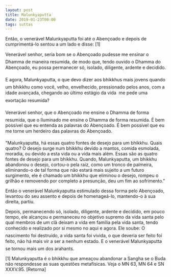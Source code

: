 ```yaml
---
layout: post
title: Malunkyaputta
date: 2019-01-23T00:00
tags: suttas
---
```

Então, o venerável Malunkyaputta foi até o Abençoado e depois de cumprimentá-lo sentou a um lado e disse: [1]

Venerável senhor, seria bom se o Abençoado pudesse me ensinar o Dhamma de maneira resumida, de modo que, tendo ouvido o Dhamma do Abençoado, eu possa permanecer só, isolado, diligente, ardente e decidido.

E agora, Malunkyaputta, o que devo dizer aos bhikkhus mais jovens quando um bhikkhu como você, velho, envelhecido, pressionado pelos anos, com a idade avançada, chegando ao último estágio da vida  me pede uma exortação resumida?

Venerável senhor, que o Abençoado me ensine o Dhamma de forma resumida, que o Iluminado me ensine o Dhamma de forma resumida. É bem possível que eu entenda as palavras do Abençoado. É bem possível que eu me torne um herdeiro das palavras do Abençoado.

"Malunkyaputta, há essas quatro fontes de desejo para um bhikkhu. Quais quatro? O desejo surge num bhikkhu devido a mantos, comida esmolada, moradia, ou devido a esta vida ou a vida mais além. Essas são as quatro fontes de desejo para um bhikkhu. Quando, Malunkyaputta, um bhikkhu abandonou o desejo, cortou-o pela raiz, como um tronco de palmeira, eliminando-o de tal forma que não estará mais sujeito a um futuro surgimento, ele é chamado um bhikkhu que eliminou o desejo, rompeu o grilhão e removendo por completo a presunção, deu um fim ao sofrimento."

Então o venerável Malunkyaputta estimulado dessa forma pelo Abençoado, levantou do seu assento e depois de homenageá-lo, mantendo-o à sua direita, partiu.

Depois, permanecendo só, isolado, diligente, ardente e decidido, em pouco tempo, ele alcançou e permaneceu no objetivo supremo da vida santa pelo qual membros de um clã deixam a vida em família pela vida santa, tendo conhecido e realizado por si mesmo no aqui e agora. Ele soube: O nascimento foi destruído, a vida santa foi vivida, o que deveria ser feito foi feito, não há mais vir a ser a nenhum estado. E o venerável Malunkyaputta se tornou mais um dos arahants.

[1] Malunkyaputta é o bhikkhu que ameaçou abandonar a Sangha se o Buda não respondesse as suas questões metafísicas. Veja o MN 63, MN 64 e SN XXXV.95. [Retorna]

